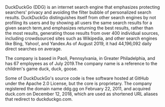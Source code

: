 DuckDuckGo (DDG) is an internet search engine that emphasizes protecting searchers' 
privacy and avoiding the filter bubble of personalized search results. DuckDuckGo 
distinguishes itself from other search engines by not profiling its users and by 
showing all users the same search results for a given search term,and emphasizes
 returning the best results, rather than the most results, generating those results 
 from over 400 individual sources, including crowdsourced sites such as Wikipedia, 
 and other search engines like Bing, Yahoo!, and Yandex.As of August 2019, it had 
 44,196,092 daily direct searches on average.

The company is based in Paoli, Pennsylvania, in Greater Philadelphia, 
and has 67 employees as of July 2019.The company name is a reference 
to the children's game duck, duck, goose.

Some of DuckDuckGo's source code is free software hosted
 at GitHub under the Apache 2.0 License,
 but the core is proprietary. The company registered the
  domain name ddg.gg on February 22, 2011,
  and acquired duck.com on December 12, 2018, which are used as shortened URL 
  aliases that redirect to duckduckgo.com. 